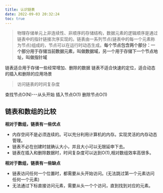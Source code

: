 ```yaml
---
title: 认识链表
date: 2022-09-03 20:32:24
toc: true
---
```


>物理存储单元上非连续性、非顺序的存储结构，数据元素的逻辑顺序是通过链表中的指针链接次序实现的。链表由一系列节点(链表中的每一个元素称为节点)组成的，节点可以在运行时动态生成。**每个节点包含两个部分：一个部分用于存储当前数据元素，叫做数据域，另一个用于存储下一个节点地址，叫做指针域**

链表适合用于存储一些经常增加、删除的数据
链表不适合快速的定位，适合动态的插入和删除的应用场景

>访问链表的时间复杂度

查找节点O(N)---从头开始
插入节点O(1)
删除节点O(1)

## 链表和数组的比较

**相对于数组，链表有一些优点**
- 内存空间不是必须连续的。可以充分利用计算机的内存。实现灵活的内存动态管理。
- 链表不必在创建时就确认大小，并且大小可以无限延申下去。
- 链表在插入和删除数据时，时间复杂度可以达到O(1),相对数组效率高很多。

**相对于数组，链表有一些缺点**
- 链表访问任何一个位置时，都需要从头开始访问。(无法跳过第一个元素访问任何一个元素)
- 无法通过下标直接访问元素，需要从头一个个访问，直到找到对应的元素。